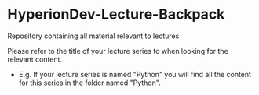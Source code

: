 # HyperionDev-Lecture-Backpack

Repository containing all material relevant to lectures

Please refer to the title of your lecture series to when looking for the relevant content.
- E.g. If your lecture series is named "Python" you will find all the content for this series in the folder named "Python".